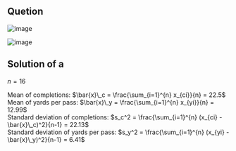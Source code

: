 ## Quetion

![image](https://github.com/user-attachments/assets/a3ae6c22-0ca6-4e89-a326-f8be7f44eec7)

![image](https://github.com/user-attachments/assets/5c323c17-bcdf-47f8-82b0-b5ee77a1d44d)

## Solution of a
$n=16$

Mean of completions: $\bar{x}\_c = \frac{\sum_{i=1}^{n} x_{ci}}{n} = 22.5$  
Mean of yards per pass: $\bar{x}\_y = \frac{\sum_{i=1}^{n} x_{yi}}{n} = 12.99$  
Standard deviation of completions: $s_c^2 = \frac{\sum_{i=1}^{n} (x_{ci} - \bar{x}\_c)^2}{n-1} = 22.13$  
Standard deviation of yards per pass: $s_y^2 = \frac{\sum_{i=1}^{n} (x_{yi} - \bar{x}\_y)^2}{n-1} = 6.41$  
